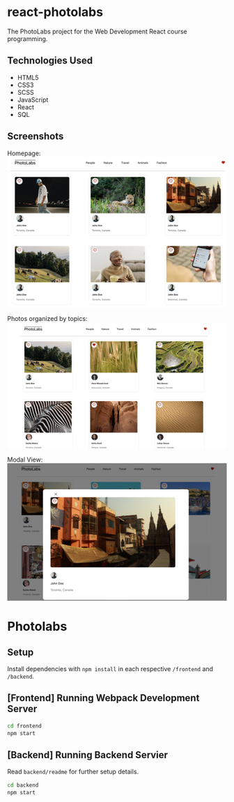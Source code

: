 # react-photolabs

The PhotoLabs project for the Web Development React course programming.

## Technologies Used

- HTML5
- CSS3
- SCSS
- JavaScript
- React
- SQL

## Screenshots

Homepage:
![Listings](https://github.com/ricomortus/photolabs-starter/blob/main/docs/Homepage.png?raw=true)

Photos organized by topics:
![BnB Search](https://github.com/ricomortus/photolabs-starter/blob/main/docs/Topics.png?raw=true)

Modal View:
![Login](https://github.com/ricomortus/photolabs-starter/blob/main/docs/Modal.png?raw=true)

# Photolabs

## Setup

Install dependencies with `npm install` in each respective `/frontend` and `/backend`.

## [Frontend] Running Webpack Development Server

```sh
cd frontend
npm start
```

## [Backend] Running Backend Servier

Read `backend/readme` for further setup details.

```sh
cd backend
npm start
```
